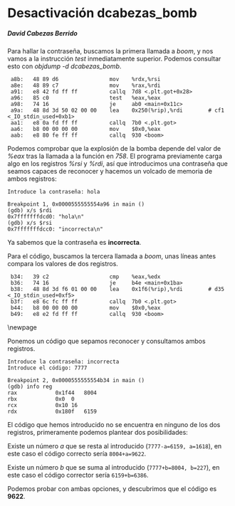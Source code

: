 # Desactivación dcabezas\_bomb
##### David Cabezas Berrido

Para hallar la contraseña, buscamos la primera llamada a *boom*, y nos vamos
a la instrucción *test* inmediatamente superior. Podemos consultar esto con
*objdump -d dcabezas_bomb*.

```
 a8b:	48 89 d6             	mov    %rdx,%rsi
 a8e:	48 89 c7             	mov    %rax,%rdi
 a91:	e8 42 fd ff ff       	callq  7d8 <.plt.got+0x28>
 a96:	85 c0                	test   %eax,%eax
 a98:	74 16                	je     ab0 <main+0x11c>
 a9a:	48 8d 3d 50 02 00 00 	lea    0x250(%rip),%rdi        # cf1 <_IO_stdin_used+0xb1>
 aa1:	e8 0a fd ff ff       	callq  7b0 <.plt.got>
 aa6:	b8 00 00 00 00       	mov    $0x0,%eax
 aab:	e8 80 fe ff ff       	callq  930 <boom>
```

Podemos comprobar que la explosión de la bomba depende del valor de
*%eax* tras la llamada a la función en *758*. El programa previamente
carga algo en los registros *%rsi* y *%rdi*, así que introducimos una
contraseña que seamos capaces de reconocer y hacemos un volcado de
memoria de ambos registros:

```
Introduce la contraseña: hola

Breakpoint 1, 0x0000555555554a96 in main ()
(gdb) x/s $rdi
0x7fffffffdcd0:	"hola\n"
(gdb) x/s $rsi
0x7fffffffdcc0:	"incorrecta\n"
```

Ya sabemos que la contraseña es **incorrecta**.

Para el código, buscamos la tercera llamada a *boom*, unas líneas
antes compara los valores de dos registros. 

```
 b34:	39 c2                	cmp    %eax,%edx
 b36:	74 16                	je     b4e <main+0x1ba>
 b38:	48 8d 3d f6 01 00 00 	lea    0x1f6(%rip),%rdi        # d35 <_IO_stdin_used+0xf5>
 b3f:	e8 6c fc ff ff       	callq  7b0 <.plt.got>
 b44:	b8 00 00 00 00       	mov    $0x0,%eax
 b49:	e8 e2 fd ff ff       	callq  930 <boom>
```

\newpage

Ponemos un código que sepamos reconocer y consultamos ambos registros.

```
Introduce la contraseña: incorrecta
Introduce el código: 7777

Breakpoint 2, 0x0000555555554b34 in main ()
(gdb) info reg
rax            0x1f44	8004
rbx            0x0	0
rcx            0x10	16
rdx            0x180f	6159
```

El código que hemos introducido no se encuentra en ninguno de los dos
registros, primeramente podemos plantear dos posibilidades:

Existe un número *a* que se resta al introducido (`7777-a=6159, a=1618`), en
este caso el código correcto sería `8004+a=9622`.

Existe un número *b* que se suma al introducido (`7777+b=8004,
b=227`), en este caso el código corrector sería `6159+b=6386`.

Podemos probar con ambas opciones, y descubrimos que el código es **9622**.
